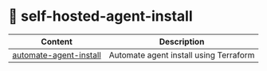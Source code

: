 # 📕 self-hosted-agent-install

| Content      | Description        |
| ------------ |------------------|
| [automate-agent-install](/automate-agent-install) | Automate agent install using Terraform |